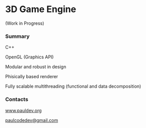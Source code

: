 # 3D Game Engine #

(Work in Progress)

### Summary ###

C++

OpenGL (Graphics API)


Modular and robust in design

Phisically based renderer

Fully scalable multithreading (functional and data decomposition)

### Contacts ###

www.pauldev.org

paulcodedev@gmail.com